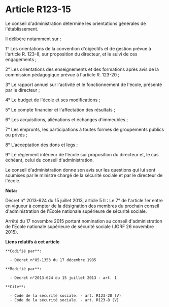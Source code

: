# Article R123-15

Le conseil d'administration détermine les orientations générales de l'établissement. 

Il délibère notamment sur : 

1° Les orientations de la convention d'objectifs et de gestion prévue à l'article R. 123-8, sur proposition du directeur, et
le suivi de ces engagements ; 

2° Les orientations des enseignements et des formations après avis de la commission pédagogique prévue à l'article R.
123-20 ; 

3° Le rapport annuel sur l'activité et le fonctionnement de l'école, présenté par le directeur ; 

4° Le budget de l'école et ses modifications ; 

5° Le compte financier et l'affectation des résultats ; 

6° Les acquisitions, aliénations et échanges d'immeubles ; 

7° Les emprunts, les participations à toutes formes de groupements publics ou privés ; 

8° L'acceptation des dons et legs ; 

9° Le règlement intérieur de l'école sur proposition du directeur et, le cas échéant, celui du conseil d'administration. 

Le conseil d'administration donne son avis sur les questions qui lui sont soumises par le ministre chargé de la sécurité
sociale et par le directeur de l'école.

**Nota:**

Décret n° 2013-624 du 15 juillet 2013, article 5 II : Le 7° de l'article 1er entre en vigueur à compter de la désignation des
membres du prochain conseil d'administration de l'Ecole nationale supérieure de sécurité sociale.

Arrêté du 17 novembre 2015 portant nomination au conseil d'administration de l'Ecole nationale supérieure de sécurité sociale
(JORF 26 novembre 2015).

**Liens relatifs à cet article**

	**Codifié par**:

	  - Décret n°85-1353 du 17 décembre 1985

	**Modifié par**:

	  - Décret n°2013-624 du 15 juillet 2013 - art. 1

	**Cite**:

	  - Code de la sécurité sociale. - art. R123-20 (V)
	  - Code de la sécurité sociale. - art. R123-8 (V)
